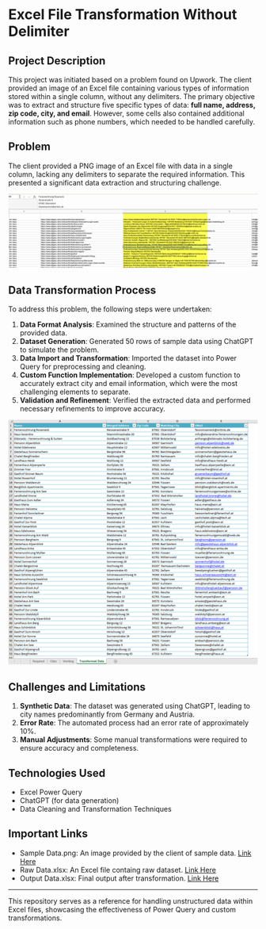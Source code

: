 # Excel File Transformation Without Delimiter

## Project Description
This project was initiated based on a problem found on Upwork. The client provided an image of an Excel file containing various types of information stored within a single column, without any delimiters. The primary objective was to extract and structure five specific types of data: **full name, address, zip code, city, and email**. However, some cells also contained additional information such as phone numbers, which needed to be handled carefully.

## Problem
The client provided a PNG image of an Excel file with data in a single column, lacking any delimiters to separate the required information. This presented a significant data extraction and structuring challenge.

![Sample Data Image](https://github.com/rumana-amin/Data-Transformation-Cleaning-Wrangling/blob/main/Excel%20Text%20to%20Columns%20without%20Delimiter/Sample%20Data.png)
## Data Transformation Process
To address this problem, the following steps were undertaken:
1. **Data Format Analysis**: Examined the structure and patterns of the provided data.
2. **Dataset Generation**: Generated 50 rows of sample data using ChatGPT to simulate the problem.
3. **Data Import and Transformation**: Imported the dataset into Power Query for preprocessing and cleaning.
4. **Custom Function Implementation**: Developed a custom function to accurately extract city and email information, which were the most challenging elements to separate.
5. **Validation and Refinement**: Verified the extracted data and performed necessary refinements to improve accuracy.
   
![Final Output](https://github.com/rumana-amin/Data-Transformation-Cleaning-Wrangling/blob/main/Excel%20Text%20to%20Columns%20without%20Delimiter/Final%20Output.png)

## Challenges and Limitations
1. **Synthetic Data**: The dataset was generated using ChatGPT, leading to city names predominantly from Germany and Austria.
2. **Error Rate**: The automated process had an error rate of approximately 10%.
3. **Manual Adjustments**: Some manual transformations were required to ensure accuracy and completeness.

## Technologies Used
- Excel Power Query
- ChatGPT (for data generation)
- Data Cleaning and Transformation Techniques

## Important Links
- Sample Data.png: An image provided by the client of sample data. [Link Here](https://github.com/rumana-amin/Data-Transformation-Cleaning-Wrangling/blob/main/Excel%20Text%20to%20Columns%20without%20Delimiter/Sample%20Data.png)
- Raw Data.xlsx: An Excel file containg raw dataset. [Link Here](https://github.com/rumana-amin/Data-Transformation-Cleaning-Wrangling/blob/main/Excel%20Text%20to%20Columns%20without%20Delimiter/Raw%20Data.xlsx)
- Output Data.xlsx: Final output after transformation. [Link Here](https://github.com/rumana-amin/Data-Transformation-Cleaning-Wrangling/blob/main/Excel%20Text%20to%20Columns%20without%20Delimiter/Output%20Data.xlsx)

---
This repository serves as a reference for handling unstructured data within Excel files, showcasing the effectiveness of Power Query and custom transformations.

